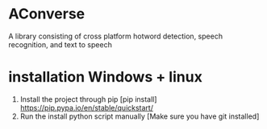 # AConverse
A library consisting of cross platform hotword detection, speech recognition, and text to speech

# installation Windows + linux
1. Install the project through pip [pip install] https://pip.pypa.io/en/stable/quickstart/
2. Run the install python script manually [Make sure you have git installed]
